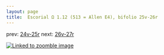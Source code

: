 ```yaml
---
layout: page
title:  Escorial Ω 1.12 (513 = Allen E4), bifolio 25v-26r
---
```


prev: [24v-25r](../24v-25r/) next: [26v-27r](../26v-27r/)



[![Linked to zoomble image](http://www.homermultitext.org/iipsrv?IIIF=/project/homer/pyramidal/deepzoom/hmt/e3bifolio/v1/E3_25v_26r.tif/full/2000,/0/default.jpg)](http://www.homermultitext.org/ict2/?urn=urn:cite2:hmt:e3bifolio.v1:E3_25v_26r)

